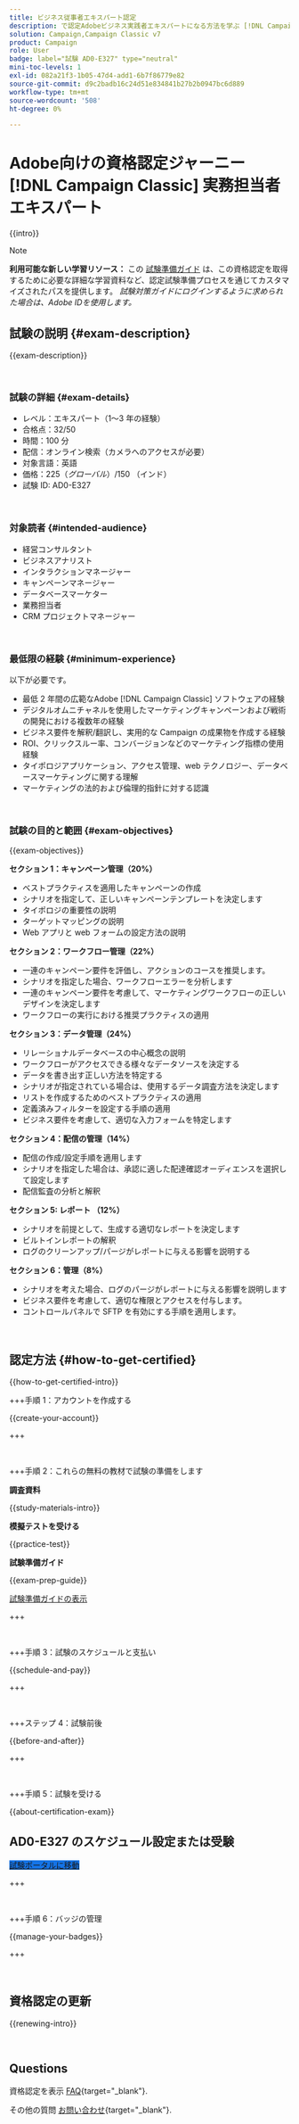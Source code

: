 ```yaml
---
title: ビジネス従事者エキスパート認定
description: で認定Adobeビジネス実践者エキスパートになる方法を学ぶ [!DNL Campaign Classic].
solution: Campaign,Campaign Classic v7
product: Campaign
role: User
badge: label="試験 AD0-E327" type="neutral"
mini-toc-levels: 1
exl-id: 082a21f3-1b05-47d4-add1-6b7f86779e82
source-git-commit: d9c2badb16c24d51e834841b27b2b0947bc6d889
workflow-type: tm+mt
source-wordcount: '508'
ht-degree: 0%

---
```


# Adobe向けの資格認定ジャーニー [!DNL Campaign Classic] 実務担当者エキスパート

{{intro}}

>[!NOTE]
>
>**利用可能な新しい学習リソース：** この [試験準備ガイド](https://app.rockinfo.com/courses/playScorm/630) は、この資格認定を取得するために必要な詳細な学習資料など、認定試験準備プロセスを通じてカスタマイズされたパスを提供します。 _試験対策ガイドにログインするように求められた場合は、Adobe IDを使用します。_

## 試験の説明 {#exam-description}

{{exam-description}}

<br>

### 試験の詳細 {#exam-details}

* レベル：エキスパート（1～3 年の経験）
* 合格点：32/50
* 時間：100 分
* 配信：オンライン検索（カメラへのアクセスが必要）
* 対象言語：英語
* 価格：$225 （グローバル）/$150 （インド）
* 試験 ID: AD0-E327

<br>

### 対象読者 {#intended-audience}

* 経営コンサルタント
* ビジネスアナリスト
* インタラクションマネージャー
* キャンペーンマネージャー
* データベースマーケター
* 業務担当者
* CRM プロジェクトマネージャー

<br>

### 最低限の経験 {#minimum-experience}

以下が必要です。

* 最低 2 年間の広範なAdobe [!DNL Campaign Classic] ソフトウェアの経験
* デジタルオムニチャネルを使用したマーケティングキャンペーンおよび戦術の開発における複数年の経験
* ビジネス要件を解釈/翻訳し、実用的な Campaign の成果物を作成する経験
* ROI、クリックスルー率、コンバージョンなどのマーケティング指標の使用経験
* タイポロジアプリケーション、アクセス管理、web テクノロジー、データベースマーケティングに関する理解
* マーケティングの法的および倫理的指針に対する認識

<br>

### 試験の目的と範囲 {#exam-objectives}

{{exam-objectives}}

**セクション 1：キャンペーン管理（20%）**

* ベストプラクティスを適用したキャンペーンの作成
* シナリオを指定して、正しいキャンペーンテンプレートを決定します
* タイポロジの重要性の説明
* ターゲットマッピングの説明
* Web アプリと web フォームの設定方法の説明

**セクション 2：ワークフロー管理（22%）**

* 一連のキャンペーン要件を評価し、アクションのコースを推奨します。
* シナリオを指定した場合、ワークフローエラーを分析します
* 一連のキャンペーン要件を考慮して、マーケティングワークフローの正しいデザインを決定します
* ワークフローの実行における推奨プラクティスの適用

**セクション 3：データ管理（24%）**

* リレーショナルデータベースの中心概念の説明
* ワークフローがアクセスできる様々なデータソースを決定する
* データを書き出す正しい方法を特定する
* シナリオが指定されている場合は、使用するデータ調査方法を決定します
* リストを作成するためのベストプラクティスの適用
* 定義済みフィルターを設定する手順の適用
* ビジネス要件を考慮して、適切な入力フォームを特定します

**セクション 4：配信の管理（14%）**

* 配信の作成/設定手順を適用します
* シナリオを指定した場合は、承認に適した配達確認オーディエンスを選択して設定します
* 配信監査の分析と解釈

**セクション 5: レポート （12%）**

* シナリオを前提として、生成する適切なレポートを決定します
* ビルトインレポートの解釈
* ログのクリーンアップ/パージがレポートに与える影響を説明する

**セクション 6：管理（8%）**

* シナリオを考えた場合、ログのパージがレポートに与える影響を説明します
* ビジネス要件を考慮して、適切な権限とアクセスを付与します。
* コントロールパネルで SFTP を有効にする手順を適用します。

<br>

## 認定方法 {#how-to-get-certified}

{{how-to-get-certified-intro}}

+++手順 1：アカウントを作成する

{{create-your-account}}

+++

<br>

+++手順 2：これらの無料の教材で試験の準備をします

**調査資料**

{{study-materials-intro}}

**模擬テストを受ける**

{{practice-test}}

**試験準備ガイド**

{{exam-prep-guide}}

[試験準備ガイドの表示](https://app.rockinfo.com/courses/playScorm/630)

+++

<br>

+++手順 3：試験のスケジュールと支払い

{{schedule-and-pay}}

+++

<br>

+++ステップ 4：試験前後

{{before-and-after}}

+++

<br>

+++手順 5：試験を受ける

{{about-certification-exam}}

## AD0-E327 のスケジュール設定または受験

<a href="https://www.certmetrics.com/adobe/candidate/examity_sso.aspx?eid=AD0-E327" target="_blank" class="spectrum-Button spectrum-Button--fill spectrum-Button--accent spectrum-Button--sizeM is-margin-bottom-big-big at-element-click-tracking" style="background-color:#1473E6">

<span class="spectrum-Button-label has-no-wrap">
   試験ポータルに移動
</span>
</a>

+++

<br>

+++手順 6：バッジの管理

{{manage-your-badges}}

+++

<br>

## 資格認定の更新

{{renewing-intro}}

<br>

## Questions

資格認定を表示 [FAQ](https://experienceleague.adobe.com/docs/certification/certification/faq.html){target="_blank"}.

その他の質問 [お問い合わせ](mailto:certif@adobe.com){target="_blank"}.